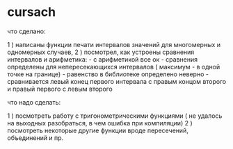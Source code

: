 # cursach


что сделано:

1 ) написаны функции печати интервалов значений для многомерных и одномерных случаев,
2 ) посмотрел, как устроены сравнения интервалов и арифметика: 
       - с арифметикой все ок
       - сравнения определены для непересекающихся интервалов ( максимум - в одной точке на границе)
       - равенство в библиотеке определено неверно - сравнивается левый конец первого интервала с правым концом второго и правый первого с левым второго
      
что надо сделать:

1 ) посмотреть работу с тригонометрическими функциями ( не удалось на выходных разобраться, в чем ошибка при компиляции)
2 ) посмотреть некоторые другие функции вроде пересечений, объединений и пр.
